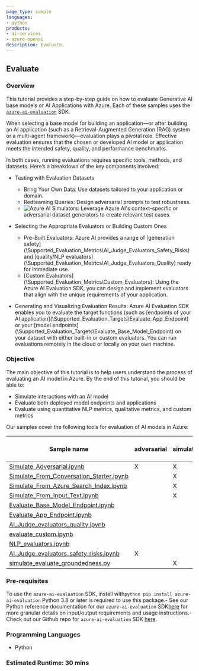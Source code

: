 ```yaml
---
page_type: sample
languages:
- python
products:
- ai-services
- azure-openai
description: Evaluate.
---
```


## Evaluate

### Overview

This tutorial provides a step-by-step guide on how to evaluate Generative AI base models or AI Applications with Azure. Each of these samples uses the [`azure-ai-evaluation`](https://learn.microsoft.com/en-us/azure/ai-studio/how-to/develop/evaluate-sdk) SDK. 

When selecting a base model for building an application—or after building an AI application (such as a Retrieval-Augmented Generation (RAG) system or a multi-agent framework)—evaluation plays a pivotal role. Effective evaluation ensures that the chosen or developed AI model or application meets the intended safety, quality, and performance benchmarks.

In both cases, running evaluations requires specific tools, methods, and datasets. Here’s a breakdown of the key components involved:

* Testing with Evaluation Datasets

    - Bring Your Own Data: Use datasets tailored to your application or domain.
    - Redteaming Queries: Design adversarial prompts to test robustness.
    - ![Azure AI Simulators](./Simulators/): Leverage Azure AI's context-specific or adversarial dataset generators to create relevant test cases.

* Selecting the Appropriate Evaluators or Building Custom Ones

    - Pre-Built Evaluators: Azure AI provides a range of [generation safety](\Supported_Evaluation_Metrics\AI_Judge_Evaluators_Safety_Risks\) and [quality/NLP evaluators](\Supported_Evaluation_Metrics\AI_Judge_Evaluators_Quality\) ready for immediate use.
    - [Custom Evaluators](\Supported_Evaluation_Metrics\Custom_Evaluators\): Using the Azure AI Evaluation SDK, you can design and implement evaluators that align with the unique requirements of your application.

* Generating and Visualizing Evaluation Results: Azure AI Evaluation SDK enables you to evaluate the target functions (such as [endpoints of your AI application](\Supported_Evaluation_Targets\Evaluate_App_Endpoint\) or your [model endpoints](\Supported_Evaluation_Targets\Evaluate_Base_Model_Endpoint\) on your dataset with either built-in or custom evaluators. You can run evaluations remotely in the cloud or locally on your own machine.

### Objective

The main objective of this tutorial is to help users understand the process of evaluating an AI model in Azure. By the end of this tutorial, you should be able to:

 - Simulate interactions with an AI model 
 - Evaluate both deployed model endpoints and applications
 - Evaluate using quantitative NLP metrics, qualitative metrics, and custom metrics

 Our samples cover the following tools for evaluation of AI models in Azure:  

| Sample name                            | adversarial | simulator | conversation starter | index | raw text | against model endpoint | against app | qualitative metrics | custom metrics | quantitative NLP metrics |
|----------------------------------------|-------------|-----------|---------------------|-------|----------|-----------------------|-------------|---------------------|----------------|----------------------|
| [Simulate_Adversarial.ipynb](scenarios\evaluate\Simulators\Simulate_Adversarial_Data\simulate_adversarial.ipynb)           | X           | X         |                     |      |          | X                      |             |                     |                |                      |
| [Simulate_From_Conversation_Starter.ipynb](scenarios\evaluate\Simulators\Simulate_Context-Relevant_Data\Simulate_From_Conversation_Starter\Simulate_From_Conversation_Starter.ipynb)   |             | X         | X                   |       |         | X                      |             |                     |                |                      |
| [Simulate_From_Azure_Search_Index.ipynb](scenarios\evaluate\Simulators\Simulate_Context-Relevant_Data\Simulate_From_Azure_Search_Index\Simulate_From_Azure_Search_Index.ipynb)            |             | X         |                     | X     |          | X                      |             |                     |                |                      |
| [Simulate_From_Input_Text.ipynb](scenarios\evaluate\Simulators\Simulate_Context-Relevant_Data\Simulate_From_Input_Text\Simulate_From_Input_Text.ipynb)             |             | X         |                     |       | X        | X                     |             |                     |                |                      |
| [Evaluate_Base_Model_Endpoint.ipynb](scenarios\evaluate\Supported_Evaluation_Targets\Evaluate_Base_Model_Endpoint\Evaluate_Base_Model_Endpoint.ipynb)              |             |           |                     |      |          | X                      |            | X                    |                |                      |
| [Evaluate_App_Endpoint.ipynb](scenarios\evaluate\Supported_Evaluation_Targets\Evaluate_App_Endpoint\Evaluate_App_Endpoint.ipynb)                    |             |           |                     |       |         |                       | X           | X                    |                |                      |
| [AI_Judge_evaluators_quality.ipynb](scenarios\evaluate\Supported_Evaluation_Metrics\AI_Judge_evaluators_quality\AI_Judge_evaluators_quality.ipynb)            |             |           |                     |       |         | X                      |            | X                    |                |                      |
| [evaluate_custom.ipynb](scenarios\evaluate\Supported_Evaluation_Metrics\custom_evaluators\custom_evaluators.ipynb)                |             |           |                     |       |         | X                      |            |                     | X               |                      |
| [NLP_evaluators.ipynb](scenarios\evaluate\Supported_Evaluation_Metrics\NLP_evaluators\NLP_evaluators.ipynb)            |             |           |                     |       |         | X                      |             |                     |               | X                     |
| [AI_Judge_evaluators_safety_risks.ipynb](scenarios\evaluate\Supported_Evaluation_Metrics\AI_Judge_evaluators_safety_risks\AI_Judge_evaluators_safety_risks.ipynb)            | X           |           |                     |       |          | X                     |             |                     |                |                      |
| [simulate_evaluate_groundedness.py](scenarios\evaluate\Simulators\simulate_evaluate_groundedness\simulate_evaluate_groundedness.ipynb)      |             | X         |                     |      | X        | X                     |             | X                    |                |                    |



### Pre-requisites
To use the `azure-ai-evaluation` SDK, install with```python pip install azure-ai-evaluation``` Python 3.8 or later is required to use this package.- See our Python reference documentation for our `azure-ai-evaluation` SDK[here](https://aka.ms/azureaieval-python-ref) for more granular details on input/output requirements and usage instructions.- Check out our Github repo for `azure-ai-evaluation` SDK [here](https://github.com/Azure/azure-sdk-for-python/tree/main/sdk/evaluation/azure-ai-evaluation). 


### Programming Languages
 - Python

### Estimated Runtime: 30 mins
